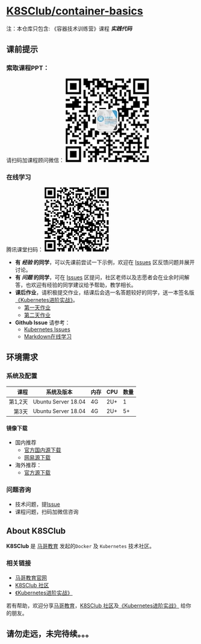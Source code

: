 #  [K8SClub/container-basics](https://github.com/K8SClub/container-basics)

注：本仓库只包含: 《容器技术训练营》课程 _**实践代码**_

## 课前提示

### 索取课程PPT：

请扫码加课程顾问微信：
![alt](.images/handou.jpg)

### 在线学习

腾讯课堂扫码：
![alt](.images/docker+k8s+3days.ke.qq.com.jpg)

* **有 _经验_ 的同学**，可以先课前尝试一下示例，欢迎在 [Issues](https://github.com/kubernetes/kubernetes/issues) 区反馈问题并展开讨论。
* **有 _问题_ 的同学**，可在 [Issues](https://github.com/kubernetes/kubernetes/issues) 区提问，社区老师以及志愿者会在业余时间解答，也欢迎有经验的同学建议给予帮助，教学相长。
* **课后作业**，请积极提交作业，结课后会选一名答题较好的同学，送一本签名版[《Kubernetes进阶实战》](https://union-click.jd.com/jdc?e=&p=AyIGZRhaHQsbBVUcXhMyEgRQHV0VAxY3EUQDS10iXhBeGlcJDBkNXg9JHU4YDk5ER1xOGRNLGEEcVV8BXURFUFdfC0RVU1JRUy1OVxUBFwFTG1oRMkFfC1MGZn5uZBUYMH5Jc3cIclMQHFQLWStaJQITBlYfUhYBFgRlK1sSMkRpVRpaFAMTAlQfWCUDIgdREl0RBBAOUB1YEwMiAFUSa11cVkwNdQxWWkZYACtrJQEiN2UbaxYyUGlVGlsQVxYDVEtSFQQXAFNJCxYHEAdcTAsdBhFTBRMLEDIQBlQfUg%3D%3D)。
    * [第一天作业](https://github.com/K8SClub/container-basics/issues/2)
    * [第二天作业](https://github.com/K8SClub/container-basics/issues/3)
* **Github Issue** 请参考：
    * [Kubernetes Issues](https://github.com/kubernetes/kubernetes/issues)
    * [Markdown在线学习](http://www.mdeditor.com/)
    
## 环境需求

### 系统及配置

|课程|系统及版本|内存|CPU|数量|
|----:|-------|---|----|----|
|第1,2天|Ubuntu Server 18.04|4G|2U+|1|
|第3天|Ubuntu Server 18.04|4G|2U+|5+|

#### 镜像下载
* 国内推荐
    * [官方国内源下载](https://cn.ubuntu.com/download)
    * [网易源下载](http://mirrors.163.com/ubuntu-releases/18.04/ubuntu-18.04.4-live-server-amd64.iso)
* 海外推荐：
    * [官方源下载](https://mirrors.melbourne.co.uk/ubuntu-releases/18.04.4/ubuntu-18.04.4-live-server-amd64.iso)

### 问题咨询

* 技术问题，提[Issue]()
* 课程问题，扫码加微信咨询

## About K8SClub

**K8SClub** 是 [马哥教育](http://www.magedu.com/) 发起的`Docker` 及 `Kubernetes` 技术社区。

### 相关链接

* [马哥教育官网](http://www.magedu.com/)
* [K8SClub 社区](https://github.com/K8SClub)
* [《Kubernetes进阶实战》](https://union-click.jd.com/jdc?e=&p=AyIGZRhaHQsbBVUcXhMyEgRQHV0VAxY3EUQDS10iXhBeGlcJDBkNXg9JHU4YDk5ER1xOGRNLGEEcVV8BXURFUFdfC0RVU1JRUy1OVxUBFwFTG1oRMkFfC1MGZn5uZBUYMH5Jc3cIclMQHFQLWStaJQITBlYfUhYBFgRlK1sSMkRpVRpaFAMTAlQfWCUDIgdREl0RBBAOUB1YEwMiAFUSa11cVkwNdQxWWkZYACtrJQEiN2UbaxYyUGlVGlsQVxYDVEtSFQQXAFNJCxYHEAdcTAsdBhFTBRMLEDIQBlQfUg%3D%3D) 

若有帮助，欢迎分享[马哥教育](http://www.magedu.com/)，[K8SClub 社区](https://github.com/K8SClub)及[《Kubernetes进阶实战》](https://union-click.jd.com/jdc?e=&p=AyIGZRhaHQsbBVUcXhMyEgRQHV0VAxY3EUQDS10iXhBeGlcJDBkNXg9JHU4YDk5ER1xOGRNLGEEcVV8BXURFUFdfC0RVU1JRUy1OVxUBFwFTG1oRMkFfC1MGZn5uZBUYMH5Jc3cIclMQHFQLWStaJQITBlYfUhYBFgRlK1sSMkRpVRpaFAMTAlQfWCUDIgdREl0RBBAOUB1YEwMiAFUSa11cVkwNdQxWWkZYACtrJQEiN2UbaxYyUGlVGlsQVxYDVEtSFQQXAFNJCxYHEAdcTAsdBhFTBRMLEDIQBlQfUg%3D%3D) 给你的朋友。

## 请勿走远，未完待续。。。
